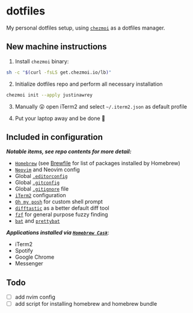 # dotfiles
My personal dotfiles setup, using [`chezmoi`](https://www.chezmoi.io/) as a dotfiles manager.

## New machine instructions

1. Install `chezmoi` binary:
```bash
sh -c "$(curl -fsLS get.chezmoi.io/lb)"
```

2. Initialize dotfiles repo and perform all necessary installation
```bash
chezmoi init --apply justinawrey
```

3. Manually :open_mouth: open iTerm2 and select `~/.iterm2.json` as default profile

3. Put your laptop away and be done :beers:

## Included in configuration
**_Notable items, see repo contents for more detail:_**

* [`Homebrew`](https://brew.sh/) (see [Brewfile](./dot_Brewfile) for list of packages installed by Homebrew)
* [`Neovim`](https://neovim.io/) and Neovim config
* Global [`.editorconfig`](https://editorconfig.org/)
* Global [`.gitconfig`](https://git-scm.com/docs/git-config)
* Global [`.gitignore`](https://git-scm.com/docs/gitignore/en) file
* [`iTerm2`](https://iterm2.com/) configuration
* [`Oh my posh`](https://ohmyposh.dev/) for custom shell prompt
* [`difftastic`](https://github.com/Wilfred/difftastic) as a better default diff tool
* [`fzf`](https://github.com/junegunn/fzf) for general purpose fuzzy finding
* [`bat`](https://github.com/sharkdp/bat) and [`prettybat`](https://github.com/eth-p/bat-extras/blob/master/doc/prettybat.md)

**_Applications installed via [`Homebrew Cask`](https://github.com/Homebrew/homebrew-cask)_**:
* iTerm2
* Spotify
* Google Chrome
* Messenger

## Todo
- [ ] add nvim config
- [ ] add script for installing homebrew and homebrew bundle
